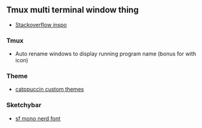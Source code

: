 
## Tmux multi terminal window thing
 - [Stackoverflow inspo](https://unix.stackexchange.com/questions/282365/using-multiple-terminal-x-windows-with-one-tmux-session)

### Tmux
 - Auto rename windows to display running program name (bonus for with icon)

### Theme
 - [catppuccin custom themes](https://github.com/catppuccin/nvim/discussions/323)

### Sketchybar
 - [sf mono nerd font](https://github.com/shaunsingh/SFMono-Nerd-Font-Ligaturized?tab=readme-ov-file)
